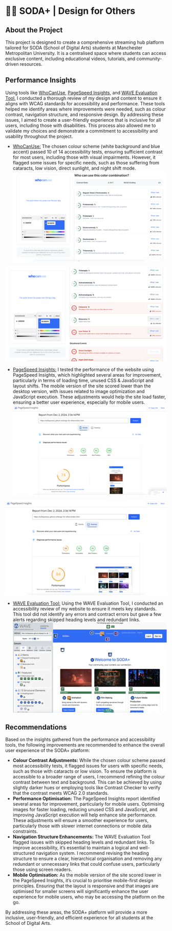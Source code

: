 # 👩‍💻 SODA+  |  Design for Others

## About the Project
This project is designed to create a comprehensive streaming hub platform tailored for SODA (School of Digital Arts) students at Manchester Metropolitan University. It is a centralised space where students can access exclusive content, including educational videos, tutorials, and community-driven resources.

## Performance Insights
Using tools like [WhoCanUse](https://www.whocanuse.com/?bg=ffffff&fg=0c6dfd&fs=16&fw=), [PageSpeed Insights](https://pagespeed.web.dev/analysis/https-sofiaparaizo-github-io-design-for-others-index-html/2yz66t7c4v?form_factor=mobile), and [WAVE Evaluation Tool](https://wave.webaim.org/report#/https://sofiaparaizo.github.io/design-for-others/index.html), I conducted a thorough review of my design and content to ensure it aligns with WCAG standards for accessibility and performance. These tools helped me identify areas where improvements were needed, such as colour contrast, navigation structure, and responsive design. By addressing these issues, I aimed to create a user-friendly experience that is inclusive for all users, including those with disabilities. This process also allowed me to validate my choices and demonstrate a commitment to accessibility and usability throughout the project.
- [WhoCanUse:](https://www.whocanuse.com/?bg=ffffff&fg=0c6dfd&fs=16&fw=) The chosen colour scheme (white background and blue accent) passed 10 of 14 accessibility tests, ensuring sufficient contrast for most users, including those with visual impairments. However, it flagged some issues for specific needs, such as those suffering from cataracts, low vision, direct sunlight, and night shift mode.
![Screenshot displaying the colour contrast results from the WhoCanUse platform, highlighting the accessibility analysis of the website’s colour scheme.](images/readme/who-can-use1.png)

![Screenshot displaying the colour contrast results from the WhoCanUse platform, highlighting the accessibility analysis of the website’s colour scheme.](images/readme/who-can-use2.png)
- [PageSpeed Insights:](https://pagespeed.web.dev/analysis/https-sofiaparaizo-github-io-design-for-others-index-html/2yz66t7c4v?form_factor=mobile) I tested the performance of the website using PageSpeed Insights, which highlighted several areas for improvement, particularly in terms of loading time, unused CSS & JavaScript and layout shifts. The mobile version of the site scored lower than the desktop version, with issues related to image optimization and JavaScript execution. These adjustments would help the site load faster, ensuring a better user experience, especially for mobile users.
![Screenshot displaying the PageSpeed Insights results for the mobile version of the website, highlighting performance metrics and optimisation suggestions.](images/readme/pagespeed1.png)

![Screenshot displaying the PageSpeed Insights results for the desktop version of the website, highlighting performance metrics and optimisation suggestions.](images/readme/pagespeed2.png)
- [WAVE Evaluation Tool:](https://wave.webaim.org/report#/https://sofiaparaizo.github.io/design-for-others/index.html) Using the WAVE Evaluation Tool, I conducted an accessibility review of my website to ensure it meets key standards. This tool did not identify any errors and contract errors but gave a few alerts regarding skipped heading levels and redundant links.
![Screenshot displaying the results from the WAVE evaluation tool, highlighting accessibility issues such as skipped heading levels and redundant links on the website.](images/readme/wave.png)

## Recommendations
Based on the insights gathered from the performance and accessibility tools, the following improvements are recommended to enhance the overall user experience of the SODA+ platform:

- **Colour Contrast Adjustments:** While the chosen colour scheme passed most accessibility tests, it flagged issues for users with specific needs, such as those with cataracts or low vision. To ensure the platform is accessible to a broader range of users, I recommend refining the colour contrast between text and background. This can be achieved by using slightly darker hues or employing tools like Contrast Checker to verify that the contrast meets WCAG 2.0 standards.
- **Performance Optimisation:** The PageSpeed Insights report identified several areas for improvement, particularly for mobile users. Optimising images for faster loading, reducing unused CSS and JavaScript, and improving JavaScript execution will help enhance site performance. These adjustments will ensure a smoother experience for users, particularly those with slower internet connections or mobile data constraints.
- **Navigation Structure Enhancements:** The WAVE Evaluation Tool flagged issues with skipped heading levels and redundant links. To improve accessibility, it’s essential to maintain a logical and well-structured navigation system. I recommend revising the heading structure to ensure a clear, hierarchical organisation and removing any redundant or unnecessary links that could confuse users, particularly those using screen readers.
- **Mobile Optimisation:** As the mobile version of the site scored lower in the PageSpeed Insights, it’s crucial to prioritise mobile-first design principles. Ensuring that the layout is responsive and that images are optimised for smaller screens will significantly enhance the user experience for mobile users, who may be accessing the platform on the go.

By addressing these areas, the SODA+ platform will provide a more inclusive, user-friendly, and efficient experience for all students at the School of Digital Arts.
